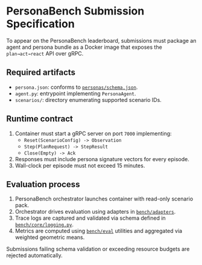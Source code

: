 # PersonaBench Submission Specification

To appear on the PersonaBench leaderboard, submissions must package an agent and persona bundle as a Docker image that exposes the `plan→act→react` API over gRPC.

## Required artifacts

- `persona.json`: conforms to [`personas/schema.json`](../personas/schema.json).
- `agent.py`: entrypoint implementing `PersonaAgent`.
- `scenarios/`: directory enumerating supported scenario IDs.

## Runtime contract

1. Container must start a gRPC server on port `7000` implementing:
   - `Reset(ScenarioConfig) -> Observation`
   - `Step(PlanRequest) -> StepResult`
   - `Close(Empty) -> Ack`
2. Responses must include persona signature vectors for every episode.
3. Wall-clock per episode must not exceed 15 minutes.

## Evaluation process

1. PersonaBench orchestrator launches container with read-only scenario pack.
2. Orchestrator drives evaluation using adapters in [`bench/adapters`](../bench/adapters).
3. Trace logs are captured and validated via schema defined in [`bench/core/logging.py`](../bench/core/logging.py).
4. Metrics are computed using [`bench/eval`](../bench/eval) utilities and aggregated via weighted geometric means.

Submissions failing schema validation or exceeding resource budgets are rejected automatically.
